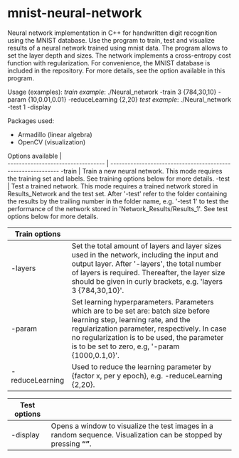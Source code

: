 # mnist-neural-network
Neural network implementation in C++ for handwritten digit recognition using the MNIST database. Use the program to train, test and visualize results of a neural network trained using mnist data. The program allows to set the layer depth and sizes. The network implements a cross-entropy cost function with regularization. For convenience, the MNIST database is included in the repository. For more details, see the option available in this program.

Usage (examples):
*train example*:  ./Neural_network -train 3 {784,30,10} -param {10,0.01,0.01} -reduceLearning {2,20}
*test example*:   ./Neural_network -test 1 -display

Packages used:
- Armadillo (linear algebra)
- OpenCV (visualization)

Options available |                                                           
 ---------------------------------- | ------------------------------------------------------------ 
-train                             | Train a new neural network. This mode requires the training set and labels. See training options below for more details. 
-test                              | Test a trained network. This mode requires a trained network stored in Results_Network and the test set. After '-test' refer to the folder     containing the results by the trailing number in the folder name, e.g.  '-test 1' to test the performance of the network stored in 'Network_Results/Results_1'. See test  options below for more details. 

Train options   |                                                              |
---------------------------------- | ------------------------------------------------------------ 
-layers         | Set the total amount of layers and layer sizes used in the network, including the input and output layer. After '-layers', the total number of layers is required. Thereafter, the layer size should be given in    curly brackets, e.g. 'layers 3 {784,30,10}'. 
-param          | Set learning hyperparameters. Parameters which are to be set are: batch size before learning step, learning rate, and the regularization parameter, respectively. In case no regularization is to be used, the parameter is to be set to zero, e.g, '-param {1000,0.1,0}'. 
-reduceLearning | Used to reduce the learning parameter by {factor x, per y epoch}, e.g. -reduceLearning {2,20}. 

Test options |                                                              |
---------------------------------- | ------------------------------------------------------------
-display     | Opens a window to visualize the test images in a random sequence. Visualization can be stopped by pressing **<q>**. 


